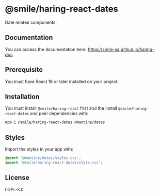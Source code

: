 # @smile/haring-react-dates

Date related components.

## Documentation

You can access the documentation here: https://smile-sa.github.io/haring-doc

## Prerequisite

You must have React 18 or later installed on your project.

## Installation

You must install `@smile/haring-react` first and the install `@smile/haring-react-dates` and peer dependencies with:

```bash
npm i @smile/haring-react-dates @mantine/dates
```

## Styles

Import the styles in your app with:

```js
import '@mantine/dates/styles.css';
import '@smile/haring-react-dates/style.css';
```

## License

LGPL-3.0
